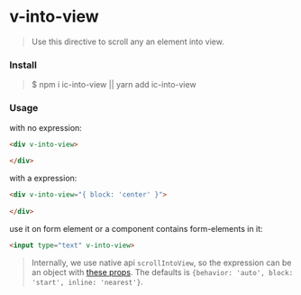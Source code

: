 # v-into-view
> Use this directive to scroll any an element into view.

### Install
>$ npm i ic-into-view || yarn add ic-into-view

### Usage

with no expression:
``` html
<div v-into-view>
    
</div>
```

with a expression:
``` html
<div v-into-view="{ block: 'center' }">
    
</div>
```
use it on form element or a component contains form-elements in it:
```html
<input type="text" v-into-view>
```
> Internally, we use native api `scrollIntoView`, so the expression can be an object with [these props](https://developer.mozilla.org/en-US/docs/Web/API/Element/scrollIntoView). The defaults is `{behavior: 'auto', block: 'start', inline: 'nearest'}`.